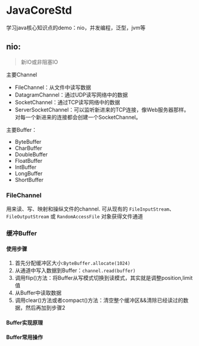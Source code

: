 # JavaCoreStd
学习java核心知识点的demo：nio，并发编程，泛型，jvm等

## nio:
> 新IO或非阻塞IO

主要Channel

- FileChannel：从文件中读写数据
- DatagramChannel：通过UDP读写网络中的数据
- SocketChannel：通过TCP读写网络中的数据
- ServerSocketChannel：可以监听新进来的TCP连接，像Web服务器那样。对每一个新进来的连接都会创建一个SocketChannel。

主要Buffer：

- ByteBuffer
- CharBuffer
- DoubleBuffer
- FloatBuffer
- IntBuffer
- LongBuffer
- ShortBuffer

### FileChannel

用来读、写、映射和操纵文件的channel.
可从现有的 `FileInputStream`、`FileOutputStream` 或 `RandomAccessFile` 对象获得文件通道

### 缓冲Buffer

#### 使用步骤

1. 首先分配缓冲区大小:`ByteBuffer.allocate(1024)`
2. 从通道中写入数据到Buffer：`channel.read(buffer)`
3. 调用flip()方法：将Buffer从写模式切换到读模式，其实就是调整position,limit值
4. 从Buffer中读取数据
5. 调用clear()方法或者compact()方法：清空整个缓冲区&&清除已经读过的数据，然后再加到步骤2

#### Buffer实现原理

#### Buffer常用操作